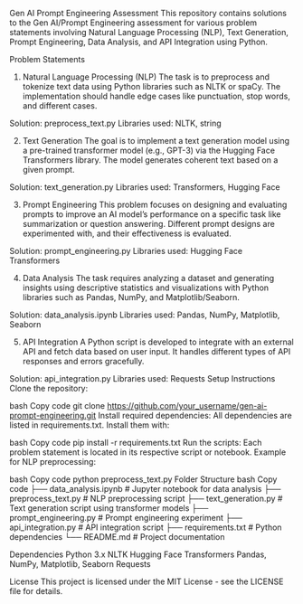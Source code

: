 Gen AI Prompt Engineering Assessment
This repository contains solutions to the Gen AI/Prompt Engineering assessment for various problem statements involving Natural Language Processing (NLP), Text Generation, Prompt Engineering, Data Analysis, and API Integration using Python.

Problem Statements
1. Natural Language Processing (NLP)
The task is to preprocess and tokenize text data using Python libraries such as NLTK or spaCy. The implementation should handle edge cases like punctuation, stop words, and different cases.

Solution: preprocess_text.py
Libraries used: NLTK, string

2. Text Generation
The goal is to implement a text generation model using a pre-trained transformer model (e.g., GPT-3) via the Hugging Face Transformers library. The model generates coherent text based on a given prompt.

Solution: text_generation.py
Libraries used: Transformers, Hugging Face

3. Prompt Engineering
This problem focuses on designing and evaluating prompts to improve an AI model’s performance on a specific task like summarization or question answering. Different prompt designs are experimented with, and their effectiveness is evaluated.

Solution: prompt_engineering.py
Libraries used: Hugging Face Transformers

4. Data Analysis
The task requires analyzing a dataset and generating insights using descriptive statistics and visualizations with Python libraries such as Pandas, NumPy, and Matplotlib/Seaborn.

Solution: data_analysis.ipynb
Libraries used: Pandas, NumPy, Matplotlib, Seaborn

5. API Integration
A Python script is developed to integrate with an external API and fetch data based on user input. It handles different types of API responses and errors gracefully.

Solution: api_integration.py
Libraries used: Requests
Setup Instructions
Clone the repository:

bash
Copy code
git clone https://github.com/your_username/gen-ai-prompt-engineering.git
Install required dependencies: All dependencies are listed in requirements.txt. Install them with:

bash
Copy code
pip install -r requirements.txt
Run the scripts: Each problem statement is located in its respective script or notebook. Example for NLP preprocessing:

bash
Copy code
python preprocess_text.py
Folder Structure
bash
Copy code
├── data_analysis.ipynb      # Jupyter notebook for data analysis
├── preprocess_text.py       # NLP preprocessing script
├── text_generation.py       # Text generation script using transformer models
├── prompt_engineering.py    # Prompt engineering experiment
├── api_integration.py       # API integration script
├── requirements.txt         # Python dependencies
└── README.md                # Project documentation

Dependencies
Python 3.x
NLTK
Hugging Face Transformers
Pandas, NumPy, Matplotlib, Seaborn
Requests

License
This project is licensed under the MIT License - see the LICENSE file for details.
